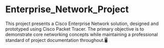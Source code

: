 # Enterprise_Network_Project
This project presents a Cisco Enterprise Network solution, designed and prototyped using Cisco Packet Tracer. The primary objective is to demonstrate core networking concepts while maintaining a professional standard of project documentation throughout.🖥️
